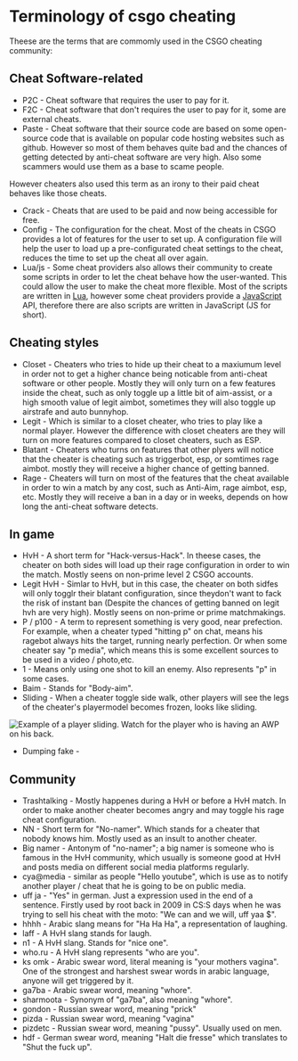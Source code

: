 # Terminology of csgo cheating

Theese are the terms that are commomly used in the CSGO cheating community:

## Cheat Software-related

* P2C - Cheat software that requires the user to pay for it.
* F2C - Cheat software that don't requires the user to pay for it, some are external cheats.
* Paste - Cheat software that their source code are based on some open-source code that is available on popular code hosting websites such as github. However so most of them behaves quite bad and the chances of getting detected by anti-cheat software are very high. Also some scammers would use them as a base to scame people.

However cheaters also used this term as an irony to their paid cheat behaves like those cheats.

* Crack - Cheats that are used to be paid and now being accessible for free.
* Config - The configuration for the cheat. Most of the cheats in CSGO provides a lot of features for the user to set up. A configuration file will help the user to load up a pre-configurated cheat settings to the cheat, reduces the time to set up the cheat all over again.
* Lua/js - Some cheat providers also allows their community to create some scripts in order to let the cheat behave how the user-wanted. This could allow the user to make the cheat more flexible. Most of the scripts are written in [Lua](https://www.lua.org/), however some cheat providers provide a [JavaScript](https://en.wikipedia.org/wiki/JavaScript) API, therefore there are also scripts are written in JavaScript \(JS for short\).

## Cheating styles

* Closet - Cheaters who tries to hide up their cheat to a maxiumum level in order not to get a higher chance being noticable from anti-cheat software or other people. Mostly they will only turn on a few features inside the cheat, such as only toggle up a little bit of aim-assist, or a high smooth value of legit aimbot, sometimes they will also toggle up airstrafe and auto bunnyhop.
* Legit - Which is similar to a closet cheater, who tries to play like a normal player. However the difference with closet cheaters are they will turn on more features compared to closet cheaters, such as ESP.
* Blatant - Cheaters who turns on features that other plyers will notice that the cheater is cheating such as triggerbot, esp, or somtimes rage aimbot. mostly they will receive a higher chance of getting banned.
* Rage - Cheaters will turn on most of the features that the cheat available in order to win a match by any cost, such as Anti-Aim, rage aimbot, esp, etc. Mostly they will receive a ban in a day or in weeks, depends on how long the anti-cheat software detects.

## In game

* HvH - A short term for "Hack-versus-Hack". In theese cases, the cheater on both sides will load up their rage configuration in order to win the match. Mostly seens on non-prime level 2 CSGO accounts.
* Legit HvH - Simlar to HvH, but in this case, the cheater on both sidfes will only togglr their blatant configuration, since theydon't want to fack the risk of instant ban \(Despite the chances of getting banned on legit hvh are very high\). Mostly seens on non-prime or prime matchmakings.
* P / p100 - A term to represent something is very good, near prefection. For example, when a cheater typed "hitting p" on chat, means his ragebot always hits the target, running nearly perfection. Or when some cheater say "p media", which means this is some excellent sources to be used in a video / photo,etc.
* 1 - Means only using one shot to kill an enemy. Also represents "p" in some cases.
* Baim - Stands for "Body-aim".
* Sliding - When a cheater toggle side walk, other players will see the legs of the cheater's playermodel becomes frozen, looks like sliding.

![Example of a player sliding. Watch for the player who is having an AWP on his back.](https://thumbs.gfycat.com/GaseousUnluckyAnophelesmosquito-size_restricted.gif)

* Dumping fake -

## Community

* Trashtalking - Mostly happenes during a HvH or before a HvH match. In order to make another cheater becomes angry and may toggle his rage cheat configuration.
* NN - Short term for "No-namer". Which stands for a cheater that nobody knows him. Mostly used as an insult to another cheater.
* Big namer - Antonym of "no-namer"; a big namer is someone who is famous in the HvH community, which usually is someone good at HvH and posts media on different social media platforms regularly.
* cya@media - similar as people "Hello youtube", which is use as to notify another player / cheat that he is going to be on public media.
* uff ja - "Yes" in german. Just a expression used in the end of a sentence. Firstly used by root back in 2009 in CS:S days when he was trying to sell his cheat with the moto: "We can and we will, uff yaa $".
* hhhh - Arabic slang means for "Ha Ha Ha", a representation of laughing.
* laff - A HvH slang stands for laugh.
* n1 - A HvH slang. Stands for "nice one".
* who.ru - A HvH slang represents "who are you".
* ks omk - Arabic swear word, literal meaning is "your mothers vagina". One of the strongest and harshest swear words in arabic language, anyone will get triggered by it.
* ga7ba - Arabic swear word, meaning "whore".
* sharmoota - Synonym of "ga7ba", also meaning "whore".
* gondon - Russian swear word, meaning "prick"
* pizda - Russian swear word, meaning "vagina"
* pizdetc - Russian swear word, meaning "pussy". Usually used on men.
* hdf - German swear word, meaning "Halt die fresse" which translates to "Shut the fuck up".

